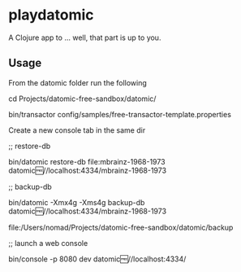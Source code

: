 # playdatomic

A Clojure app to ... well, that part is up to you.

## Usage

From the datomic folder run the following

cd Projects/datomic-free-sandbox/datomic/

bin/transactor config/samples/free-transactor-template.properties

Create a new console tab in the same dir

;; restore-db

bin/datomic restore-db file:mbrainz-1968-1973 datomic:free://localhost:4334/mbrainz-1968-1973

;; backup-db

bin/datomic -Xmx4g -Xms4g backup-db datomic:free://localhost:4334/mbrainz-1968-1973

file:/Users/nomad/Projects/datomic-free-sandbox/datomic/backup

;; launch a web console

bin/console -p 8080 dev datomic:free://localhost:4334/

